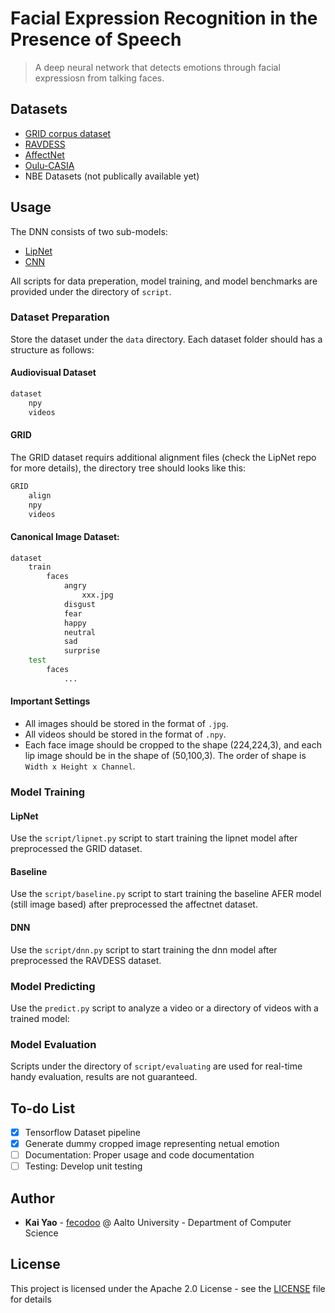 # Facial Expression Recognition in the Presence of Speech

> A deep neural network that detects emotions through facial expressiosn from talking faces.

## Datasets

- [GRID corpus dataset](https://zenodo.org/record/3625687/)
- [RAVDESS](https://zenodo.org/record/1188976#.YFZuJ0j7SL8)
- [AffectNet](http://mohammadmahoor.com/affectnet/)
- [Oulu-CASIA](https://www.oulu.fi/en/university/faculties-and-units/faculty-information-technology-and-electrical-engineering/center-machine-vision-and-signal-analysis)
- NBE Datasets (not publically available yet)

## Usage

The DNN consists of two sub-models:
- [LipNet](https://github.com/osalinasv/lipnet)
- [CNN](https://github.com/HSE-asavchenko/face-emotion-recognition)

All scripts for data preperation, model training, and model benchmarks are provided under the directory of `script`.

### Dataset Preparation

Store the dataset under the `data` directory. Each dataset folder should has a structure as follows:

#### Audiovisual Dataset
```bash
dataset
    npy
    videos
```

#### GRID
The GRID dataset requirs additional alignment files (check the LipNet repo for more details), the directory tree should looks like this:

```bash
GRID
    align
    npy
    videos
```


#### Canonical Image Dataset:
```bash
dataset
    train
        faces
            angry
                xxx.jpg
            disgust
            fear
            happy
            neutral
            sad
            surprise
    test
        faces
            ...
```

#### Important Settings
- All images should be stored in the format of `.jpg`.
- All videos should be stored in the format of `.npy`.
- Each face image should be cropped to the shape (224,224,3), and each lip image should be in the shape of (50,100,3). The order of shape is `Width x Height x Channel`.

### Model Training

#### LipNet

Use the `script/lipnet.py` script to start training the lipnet model after preprocessed the GRID dataset.

#### Baseline

Use the `script/baseline.py` script to start training the baseline AFER model (still image based) after preprocessed the affectnet dataset.

#### DNN

Use the `script/dnn.py` script to start training the dnn model after preprocessed the RAVDESS dataset.

### Model Predicting

Use the `predict.py` script to analyze a video or a directory of videos with a trained model:

### Model Evaluation

Scripts under the directory of `script/evaluating` are used for real-time handy evaluation, results are not guaranteed.

## To-do List

- [X] Tensorflow Dataset pipeline
- [X] Generate dummy cropped image representing netual emotion
- [ ] Documentation: Proper usage and code documentation
- [ ] Testing: Develop unit testing

## Author

* **Kai Yao** - [fecodoo](https://github.com/fecodoo) @ Aalto University - Department of Computer Science

## License

This project is licensed under the Apache 2.0 License - see the [LICENSE](LICENSE) file for details
